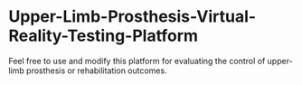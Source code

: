 # Upper-Limb-Prosthesis-Virtual-Reality-Testing-Platform
Feel free to use and modify this platform for evaluating the control of upper-limb prosthesis or rehabilitation outcomes.
